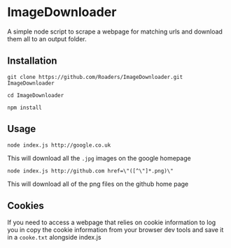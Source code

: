 # ImageDownloader

A simple node script to scrape a webpage for matching urls and download them all to an output folder.

## Installation

`git clone https://github.com/Roaders/ImageDownloader.git ImageDownloader`

`cd ImageDownloader`

`npm install`

## Usage

`node index.js http://google.co.uk`

This will download all the `.jpg` images on the google homepage

`node index.js http://github.com href=\"([^\"]*.png)\"`

This will download all of the png files on the github home page

## Cookies

If you need to access a webpage that relies on cookie information to log you in copy the cookie information from your browser dev tools and save it in a `cooke.txt` alongside index.js
